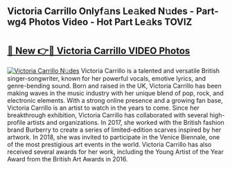 ## Victoria Carrillo Onlyf𝚊ns Le𝚊ked N𝚞des - Part-wg4 Photos Video - Hot Part Le𝚊ks TOVlZ

# <h2><a href="http://ac44424.deff.icu/?id=Victoria+Carrillo">🔗 New 👉🔴 Victoria Carrillo VIDEO Photos</a></h2>

[![Victoria Carrillo N𝚞des](https://i.imgur.com/rIISA9y.gif)](http://ac44424.deff.icu/?id=Victoria+Carrillo)
Victoria Carrillo is a talented and versatile British singer-songwriter, known for her powerful vocals, emotive lyrics, and genre-bending sound. Born and raised in the UK, Victoria Carrillo has been making waves in the music industry with her unique blend of pop, rock, and electronic elements. With a strong online presence and a growing fan base, Victoria Carrillo is an artist to watch in the years to come. Since her breakthrough exhibition, Victoria Carrillo has collaborated with several high-profile artists and organizations. In 2017, she worked with the British fashion brand Burberry to create a series of limited-edition scarves inspired by her artwork. In 2018, she was invited to participate in the Venice Biennale, one of the most prestigious art events in the world. Victoria Carrillo has also received several awards for her work, including the Young Artist of the Year Award from the British Art Awards in 2016.
